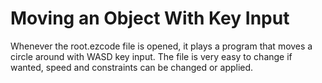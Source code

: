 # Moving an Object With Key Input
Whenever the root.ezcode file is opened, it plays a program that moves a circle around with WASD key input. The file is very easy to change if wanted, speed and constraints can be changed or applied.
